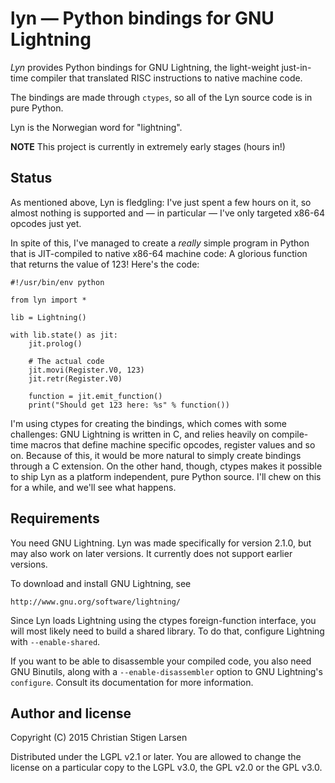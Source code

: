 lyn — Python bindings for GNU Lightning
=======================================

_Lyn_ provides Python bindings for GNU Lightning, the light-weight just-in-time
compiler that translated RISC instructions to native machine code.

The bindings are made through `ctypes`, so all of the Lyn source code is in
pure Python.

Lyn is the Norwegian word for "lightning".

**NOTE** This project is currently in extremely early stages (hours in!)

Status
------

As mentioned above, Lyn is fledgling: I've just spent a few hours on it, so
almost nothing is supported and — in particular — I've only targeted x86-64
opcodes just yet.

In spite of this, I've managed to create a *really* simple program in Python
that is JIT-compiled to native x86-64 machine code: A glorious function that
returns the value of 123! Here's the code:

    #!/usr/bin/env python

    from lyn import *

    lib = Lightning()

    with lib.state() as jit:
        jit.prolog()

        # The actual code
        jit.movi(Register.V0, 123)
        jit.retr(Register.V0)

        function = jit.emit_function()
        print("Should get 123 here: %s" % function())

I'm using ctypes for creating the bindings, which comes with some challenges:
GNU Lightning is written in C, and relies heavily on compile-time macros that
define machine specific opcodes, register values and so on. Because of this, it
would be more natural to simply create bindings through a C extension. On the
other hand, though, ctypes makes it possible to ship Lyn as a platform
independent, pure Python source. I'll chew on this for a while, and we'll see
what happens.


Requirements
------------

You need GNU Lightning. Lyn was made specifically for version 2.1.0, but may
also work on later versions. It currently does not support earlier versions.

To download and install GNU Lightning, see

    http://www.gnu.org/software/lightning/

Since Lyn loads Lightning using the ctypes foreign-function interface, you will
most likely need to build a shared library. To do that, configure Lightning
with `--enable-shared`.

If you want to be able to disassemble your compiled code, you also need GNU
Binutils, along with a `--enable-disassembler` option to GNU Lightning's
`configure`.  Consult its documentation for more information.

Author and license
------------------

Copyright (C) 2015 Christian Stigen Larsen

Distributed under the LGPL v2.1 or later. You are allowed to change the license
on a particular copy to the LGPL v3.0, the GPL v2.0 or the GPL v3.0.
